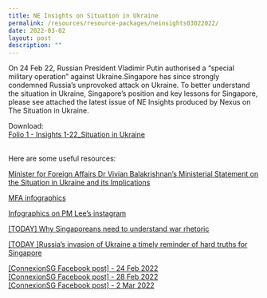 ```yaml
---
title: NE Insights on Situation in Ukraine
permalink: /resources/resource-packages/neinsights03022022/
date: 2022-03-02
layout: post
description: ""
---
```


On 24 Feb 22, Russian President Vladimir Putin authorised a “special military operation” against Ukraine.Singapore has since strongly condemned Russia’s unprovoked attack on Ukraine. To better understand the situation in Ukraine, Singapore’s position and key lessons for Singapore, please see attached the latest issue of NE Insights produced by Nexus on The Situation in Ukraine. 

Download:
<br>[Folio 1 - Insights 1-22_Situation in Ukraine](/files/packages/2022/folio%201%20-%20insights%201-22_situation%20in%20ukraine.pdf)


<br>Here are some useful resources:

[Minister for Foreign Affairs Dr Vivian Balakrishnan’s Ministerial Statement on the Situation in Ukraine and its Implications](https://www.mfa.gov.sg/Newsroom/Press-Statements-Transcripts-and-Photos/2022/02/20220228-Ministerial-Statement)

[MFA infographics](https://www.facebook.com/SingaporeMFA/posts/285170457082615?__cft__[0]=AZWWCmMgt5feJtbLwFhSZW1wReuyhHsnw1tdwi6ZFhHmJWga5V_umCI52dz6wGTm2qi-1SeQpNcnBBIDLUjAhstf1m-WWljlEauWMrdZN0xM79p2EaLGnuNRapHNretAiCoFtBl4dHa_jddxyK54GF-1&__tn__=%2CO%2CP-R)

[Infographics on PM Lee’s instagram](https://www.instagram.com/p/Cahp_FWPnGc/)

[[TODAY] Why Singaporeans need to understand war rhetoric ](https://www.todayonline.com/commentary/why-singaporeans-need-understand-war-rhetoric-1830291)

[[TODAY ]Russia’s invasion of Ukraine a timely reminder of hard truths for Singapore](https://www.todayonline.com/commentary/russias-invasion-ukraine-timely-reminder-hard-truths-singapore-1825836)

[[ConnexionSG Facebook post] - 24 Feb 2022](https://www.facebook.com/ConnexionSG/posts/7075684192473485)
<br>[[ConnexionSG Facebook post] - 28 Feb 2022](https://www.facebook.com/ConnexionSG/posts/7095545250487379)
<br>[[ConnexionSG Facebook post] - 2 Mar 2022](https://www.facebook.com/ConnexionSG/posts/7103935702981667)